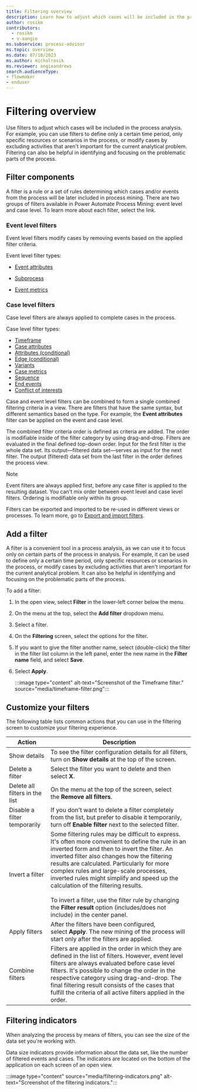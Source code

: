 ```yaml
---
title: Filtering overview
description: Learn how to adjust which cases will be included in the process analysis in Power Automate Process Mining.
author: rosikm
contributors:
  - rosikm
  - v-aangie
ms.subservice: process-advisor
ms.topic: overview
ms.date: 07/18/2023
ms.author: michalrosik
ms.reviewer: angieandrews
search.audienceType:
- flowmaker
- enduser
---
```


# Filtering overview

Use filters to adjust which cases will be included in the process analysis. For example, you can use filters to define only a certain time period, only specific resources or scenarios in the process, or modify cases by excluding activities that aren't important for the current analytical problem. Filtering can also be helpful in identifying and focusing on the problematic parts of the process.

## Filter components

A filter is a rule or a set of rules determining which cases and/or events from the process will be later included in process mining. There are two groups of filters available in Power Automate Process Mining: event level and case level. To learn more about each filter, select the link.

### Event level filters

Event level filters modify cases by removing events based on the applied filter criteria.

Event level filter types:

- [Event attributes](event-attributes-filter.md)

- [Subprocess](subprocess-filter.md)

- [Event metrics](event-metrics-filter.md)

### Case level filters

Case level filters are always applied to complete cases in the process.

Case level filter types:

- [Timeframe](timeframe-filter.md)
- [Case attributes](case-attributes-filter.md)
- [Attributes (conditional)](case-attributes-conditional-filter.md)
- [Edge (conditional)](edge-conditional-filter.md)
- [Variants](variants-filter.md)
- [Case metrics](case-metrics-filter.md)
- [Sequence](sequence-filter.md)
- [End events](end-events-filter.md)
- [Conflict of interests](conflict-of-interests-filter.md)

Case and event level filters can be combined to form a single combined filtering criteria in a view. There are filters that have the same syntax, but different semantics based on the type. For example, the **Event attributes** filter can be applied on the event and case level.

The combined filter criteria order is defined as criteria are added. The order is modifiable inside of the filter category by using drag-and-drop. Filters are evaluated in the final defined top-down order. Input for the first filter is the whole data set. Its output&mdash;filtered data set&mdash;serves as input for the next filter. The output (filtered) data set from the last filter in the order defines the process view.

> [!NOTE]
>
> Event filters are always applied first, before any case filter is applied to the resulting dataset. You can't mix order between event level and case level filters. Ordering is modifiable only within its group.

Filters can be exported and imported to be re-used in different views or processes. To learn more, go to [Export and import filters](filters-export-import.md).

## Add a filter

A filter is a convenient tool in a process analysis, as we can use it to focus only on certain parts of the process in analysis. For example, it can be used to define only a certain time period, only specific resources or scenarios in the process, or modify cases by excluding activities that aren't important for the current analytical problem. It can also be helpful in identifying and focusing on the problematic parts of the process.

To add a filter:

1. In the open view, select **Filter** in the lower-left corner below the menu.

1. On the menu at the top, select the **Add filter** dropdown menu.

1. Select a filter.

1. On the **Filtering** screen, select the options for the filter.

1. If you want to give the filter another name, select (double-click) the filter in the filter list column in the left panel, enter the new name in the **Filter name** field, and select **Save**.

1. Select **Apply**.

    :::image type="content" alt-text="Screenshot of the Timeframe filter." source="media/timeframe-filter.png":::

## Customize your filters

The following table lists common actions that you can use in the filtering screen to customize your filtering experience.

|Action                         |Description  |
|-------------------------------|-------------|
|Show details                    | To see the filter configuration details for all filters, turn on **Show details** at the top of the screen.    |
|Delete a filter                | Select the filter you want to delete and then select **X**.    |
|Delete all filters in the list | On the menu at the top of the screen, select the **Remove all filters**.         |
|Disable a filter temporarily   | If you don't want to delete a filter completely from the list, but prefer to disable it temporarily, turn off **Enable filter** next to the selected filter.     |
|Invert a filter                | Some filtering rules may be difficult to express. It's often more convenient to define the rule in an inverted form and then to invert the filter. An inverted filter also changes how the filtering results are calculated. Particularly for more complex rules and large-scale processes, inverted rules might simplify and speed up the calculation of the filtering results.<br/><br/>To invert a filter, use the filter rule by changing the **Filter result** option (includes/does not include) in the center panel.        |
|Apply filters                   | After the filters have been configured, select **Apply**. The new mining of the process will start only after the filters are applied.        |
|Combine filters                 | Filters are applied in the order in which they are defined in the list of filters. However, event level filters are always evaluated before case level filters. It's possible to change the order in the respective category using drag-and-drop. The final filtering result consists of the cases that fulfill the criteria of all active filters applied in the order.      |

## Filtering indicators

When analyzing the process by means of filters, you can see the size of the data set you're working with.

Data size indicators provide information about the data set, like the number of filtered events and cases. The indicators are located on the bottom of the application on each screen of an open view.

:::image type="content" source="media/filtering-indicators.png" alt-text="Screenshot of the filtering indicators.":::